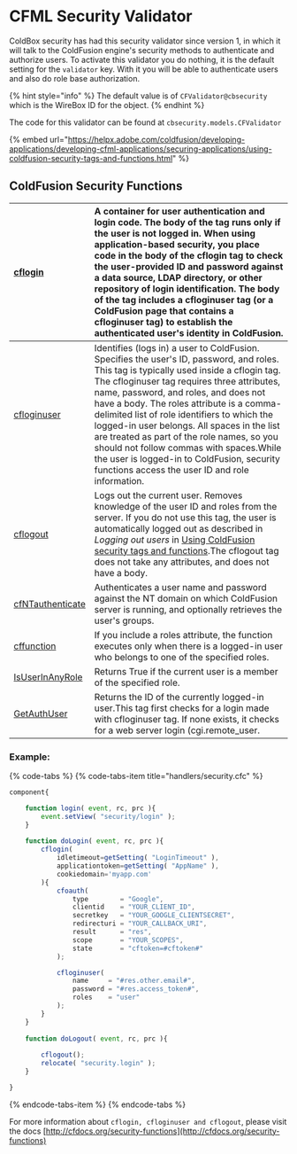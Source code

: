# CFML Security Validator

ColdBox security has had this security validator since version 1, in which it will talk to the ColdFusion engine's security methods to authenticate and authorize users.  To activate this validator you do nothing, it is the default setting for the `validator` key.  With it you will be able to authenticate users and also do role base authorization.

{% hint style="info" %}
The default value is of `CFValidator@cbsecurity` which is the WireBox ID for the object.
{% endhint %}

The code for this validator can be found at `cbsecurity.models.CFValidator`

{% embed url="https://helpx.adobe.com/coldfusion/developing-applications/developing-cfml-applications/securing-applications/using-coldfusion-security-tags-and-functions.html" %}

## ColdFusion Security Functions

| [cflogin](https://wikidocs.adobe.com/wiki/display/coldfusionen/cflogin) | A container for user authentication and login code. The body of the tag runs only if the user is not logged in. When using application-based security, you place code in the body of the cflogin tag to check the user-provided ID and password against a data source, LDAP directory, or other repository of login identification. The body of the tag includes a cfloginuser tag \(or a ColdFusion page that contains a cfloginuser tag\) to establish the authenticated user's identity in ColdFusion. |
| :--- | :--- |
| [cfloginuser](https://wikidocs.adobe.com/wiki/display/coldfusionen/cfloginuser) | Identifies \(logs in\) a user to ColdFusion. Specifies the user's ID, password, and roles. This tag is typically used inside a cflogin tag. The cfloginuser tag requires three attributes, name, password, and roles, and does not have a body. The roles attribute is a comma-delimited list of role identifiers to which the logged-in user belongs. All spaces in the list are treated as part of the role names, so you should not follow commas with spaces.While the user is logged-in to ColdFusion, security functions access the user ID and role information. |
| [cflogout](https://wikidocs.adobe.com/wiki/display/coldfusionen/cflogout) | Logs out the current user. Removes knowledge of the user ID and roles from the server. If you do not use this tag, the user is automatically logged out as described in _Logging out users_ in [Using ColdFusion security tags and functions](https://wikidocs.adobe.com/wiki/display/coldfusionen/Using+ColdFusion+security+tags+and+functions).The cflogout tag does not take any attributes, and does not have a body. |
| [cfNTauthenticate](https://wikidocs.adobe.com/wiki/display/coldfusionen/cfNTauthenticate) | Authenticates a user name and password against the NT domain on which ColdFusion server is running, and optionally retrieves the user's groups. |
| [cffunction](https://wikidocs.adobe.com/wiki/display/coldfusionen/cffunction) | If you include a roles attribute, the function executes only when there is a logged-in user who belongs to one of the specified roles. |
| [IsUserInAnyRole](https://wikidocs.adobe.com/wiki/display/coldfusionen/IsUserInAnyRole) | Returns True if the current user is a member of the specified role. |
| [GetAuthUser](https://wikidocs.adobe.com/wiki/display/coldfusionen/GetAuthUser) | Returns the ID of the currently logged-in user.This tag first checks for a login made with cfloginuser tag. If none exists, it checks for a web server login \(cgi.remote\_user. |

### Example:

{% code-tabs %}
{% code-tabs-item title="handlers/security.cfc" %}
```javascript
component{

	function login( event, rc, prc ){
		event.setView( "security/login" );
	}
	
	function doLogin( event, rc, prc ){
		cflogin(
			idletimeout=getSetting( "LoginTimeout" ), 
			applicationtoken=getSetting( "AppName" ), 
			cookiedomain='myapp.com'
		){
			cfoauth(
				type        = "Google",
				clientid    = "YOUR_CLIENT_ID",
				secretkey   = "YOUR_GOOGLE_CLIENTSECRET",
				redirecturi = "YOUR_CALLBACK_URI",
				result      = "res",
				scope       = "YOUR_SCOPES",
				state       = "cftoken=#cftoken#"
			);

			cfloginuser(
				name     = "#res.other.email#", 
				password = "#res.access_token#", 
				roles    = "user"
			);
		}
	}
	 
	function doLogout( event, rc, prc ){
	   
	    cflogout();
	 	relocate( "security.login" );
	}

}
```
{% endcode-tabs-item %}
{% endcode-tabs %}

For more information about `cflogin, cfloginuser and cflogout`, please visit the docs [http://cfdocs.org/security-functions](http://cfdocs.org/security-functions)

